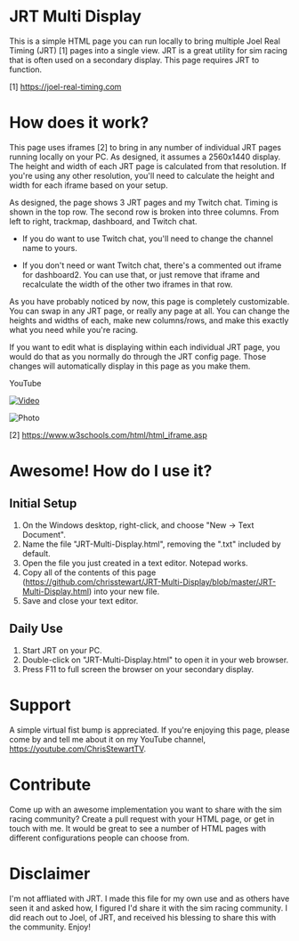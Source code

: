 # JRT Multi Display

This is a simple HTML page you can run locally to bring multiple Joel Real Timing (JRT) [1] pages into a single view.  JRT is a great utility for sim racing that is often used on a secondary display.  This page requires JRT to function.

[1] https://joel-real-timing.com

# How does it work?

This page uses iframes [2] to bring in any number of individual JRT pages running locally on your PC.  As designed, it assumes a 2560x1440 display.  The height and width of each JRT page is calculated from that resolution.  If you're using any other resolution, you'll need to calculate the height and width for each iframe based on your setup.

As designed, the page shows 3 JRT pages and my Twitch chat.  Timing is shown in the top row.  The second row is broken into three columns.  From left to right, trackmap, dashboard, and Twitch chat.

* If you do want to use Twitch chat, you'll need to change the channel name to yours.

* If you don't need or want Twitch chat, there's a commented out iframe for dashboard2.  You can use that, or just remove that iframe and recalculate the width of the other two iframes in that row.

As you have probably noticed by now, this page is completely customizable.  You can swap in any JRT page, or really any page at all.  You can change the heights and widths of each, make new columns/rows, and make this exactly what you need while you're racing.

If you want to edit what is displaying within each individual JRT page, you would do that as you normally do through the JRT config page.  Those changes will automatically display in this page as you make them.

YouTube

[![Video](http://img.youtube.com/vi/jJ-znyQPHdY/0.jpg)](https://www.youtube.com/watch?v=jJ-znyQPHdY "Video")

![Photo](https://i.imgur.com/ercFO2J.jpg)

[2] https://www.w3schools.com/html/html_iframe.asp

# Awesome!  How do I use it?

## Initial Setup

1) On the Windows desktop, right-click, and choose "New -> Text Document".
2) Name the file "JRT-Multi-Display.html", removing the ".txt" included by default.
3) Open the file you just created in a text editor.  Notepad works.
4) Copy all of the contents of this page (https://github.com/chrisstewart/JRT-Multi-Display/blob/master/JRT-Multi-Display.html) into your new file.
5) Save and close your text editor.

## Daily Use

1) Start JRT on your PC.
2) Double-click on "JRT-Multi-Display.html" to open it in your web browser.
3) Press F11 to full screen the browser on your secondary display.

# Support

A simple virtual fist bump is appreciated.  If you're enjoying this page, please come by and tell me about it on my YouTube channel, https://youtube.com/ChrisStewartTV.

# Contribute

Come up with an awesome implementation you want to share with the sim racing community?  Create a pull request with your HTML page, or get in touch with me.  It would be great to see a number of HTML pages with different configurations people can choose from.

# Disclaimer

I'm not affliated with JRT.  I made this file for my own use and as others have seen it and asked how, I figured I'd share it with the sim racing community.  I did reach out to Joel, of JRT, and received his blessing to share this with the community.  Enjoy!
